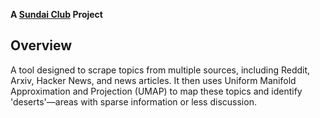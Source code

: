 **A [Sundai Club](https://sundai.club/) Project**

## Overview
A tool designed to scrape topics from multiple sources, including Reddit, Arxiv, Hacker News, and news articles. It then uses Uniform Manifold Approximation and Projection (UMAP) to map these topics and identify 'deserts'—areas with sparse information or less discussion.

